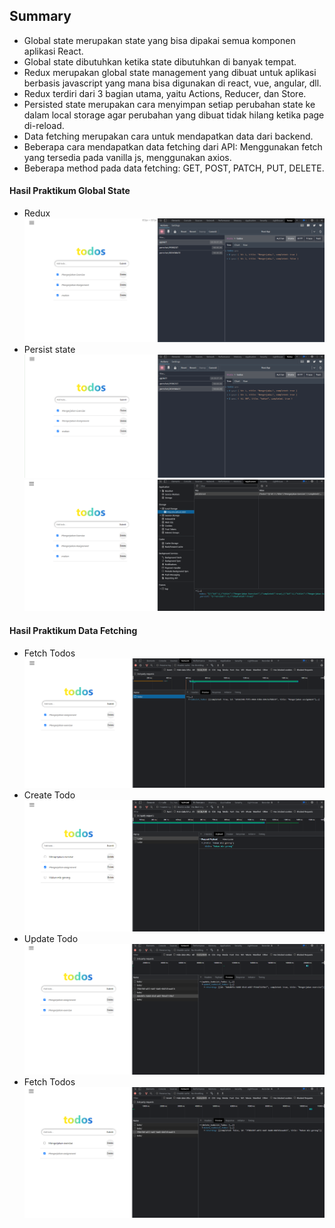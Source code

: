 ## Summary
- Global state merupakan state yang bisa dipakai semua komponen aplikasi React.
- Global state dibutuhkan ketika state dibutuhkan di banyak tempat.
- Redux merupakan global state management yang dibuat untuk aplikasi berbasis javascript yang mana bisa digunakan di react, vue, angular, dll.
- Redux terdiri dari 3 bagian utama, yaitu Actions, Reducer, dan Store.
- Persisted state merupakan cara menyimpan setiap perubahan state ke dalam local storage agar perubahan yang dibuat tidak hilang ketika page di-reload.
- Data fetching merupakan cara untuk mendapatkan data dari backend.
- Beberapa cara mendapatkan data fetching dari API: Menggunakan fetch yang tersedia pada vanilla js, menggunakan axios.
- Beberapa method pada data fetching: GET, POST, PATCH, PUT, DELETE.

#### Hasil Praktikum Global State
- Redux
![redux](./screenshot_praktikum/screenshot_global_state/global_state_redux_toolkit.png)
- Persist state
![persist_state_1](./screenshot_praktikum/screenshot_global_state/persist_state_1.png)
![persist_state_2](./screenshot_praktikum/screenshot_global_state/persist_state_2.png)

#### Hasil Praktikum Data Fetching
- Fetch Todos
![fetch_todos](./screenshot_praktikum/screenshot_data_fetching/fetch_todos.png)
- Create Todo
![create_todos](./screenshot_praktikum/screenshot_data_fetching/create_todo.png)
- Update Todo
![update_todos](./screenshot_praktikum/screenshot_data_fetching/update_todo.png)
- Fetch Todos
![delete_todo](./screenshot_praktikum/screenshot_data_fetching/delete_todo.png)
